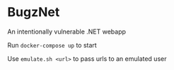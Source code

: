 
# BugzNet 

An intentionally vulnerable .NET webapp

Run `docker-compose up` to start

Use `emulate.sh <url>` to pass urls to an emulated user
